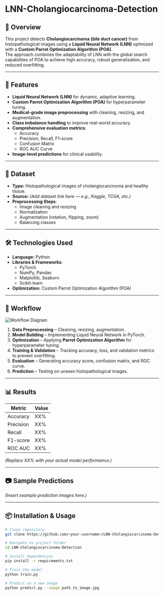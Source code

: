 # LNN-Cholangiocarcinoma-Detection

## 📌 Overview
This project detects **Cholangiocarcinoma (bile duct cancer)** from histopathological images using a **Liquid Neural Network (LNN)** optimized with a **Custom Parrot Optimization Algorithm (POA)**.  
The approach combines the adaptability of LNN with the global search capabilities of POA to achieve high accuracy, robust generalization, and reduced overfitting.

---

## 🚀 Features
- **Liquid Neural Network (LNN)** for dynamic, adaptive learning.
- **Custom Parrot Optimization Algorithm (POA)** for hyperparameter tuning.
- **Medical-grade image preprocessing** with cleaning, resizing, and augmentation.
- **Class imbalance handling** to improve real-world accuracy.
- **Comprehensive evaluation metrics**:
  - Accuracy
  - Precision, Recall, F1-score
  - Confusion Matrix
  - ROC AUC Curve
- **Image-level predictions** for clinical usability.

---

## 📂 Dataset
- **Type:** Histopathological images of cholangiocarcinoma and healthy tissue.
- **Source:** *(Add dataset link here — e.g., Kaggle, TCGA, etc.)*
- **Preprocessing Steps**:
  - Image cleaning and resizing
  - Normalization
  - Augmentation (rotation, flipping, zoom)
  - Balancing classes

---

## 🛠️ Technologies Used
- **Language:** Python  
- **Libraries & Frameworks**:
  - PyTorch
  - NumPy, Pandas
  - Matplotlib, Seaborn
  - Scikit-learn
- **Optimization:** Custom Parrot Optimization Algorithm (POA)

---

## 🔄 Workflow
![Workflow Diagram](workflow_diagram.png)

1. **Data Preprocessing** – Cleaning, resizing, augmentation.  
2. **Model Building** – Implementing Liquid Neural Network in PyTorch.  
3. **Optimization** – Applying **Parrot Optimization Algorithm** for hyperparameter tuning.  
4. **Training & Validation** – Tracking accuracy, loss, and validation metrics to prevent overfitting.  
5. **Evaluation** – Generating accuracy score, confusion matrix, and ROC curve.  
6. **Prediction** – Testing on unseen histopathological images.

---

## 📊 Results
| Metric        | Value |
|--------------|-------|
| Accuracy     | XX%   |
| Precision    | XX%   |
| Recall       | XX%   |
| F1-score     | XX%   |
| ROC AUC      | XX%   |

*(Replace XX% with your actual model performance.)*

---

## 📷 Sample Predictions
*(Insert example prediction images here.)*

---

## 📦 Installation & Usage
```bash
# Clone repository
git clone https://github.com/<your-username>/LNN-Cholangiocarcinoma-Detection.git

# Navigate to project folder
cd LNN-Cholangiocarcinoma-Detection

# Install dependencies
pip install -r requirements.txt

# Train the model
python train.py

# Predict on a new image
python predict.py --image path_to_image.jpg
